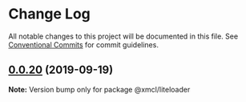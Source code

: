 # Change Log

All notable changes to this project will be documented in this file.
See [Conventional Commits](https://conventionalcommits.org) for commit guidelines.

## [0.0.20](https://github.com/ci010/ts-minecraft/compare/@xmcl/liteloader@0.0.19...@xmcl/liteloader@0.0.20) (2019-09-19)

**Note:** Version bump only for package @xmcl/liteloader
